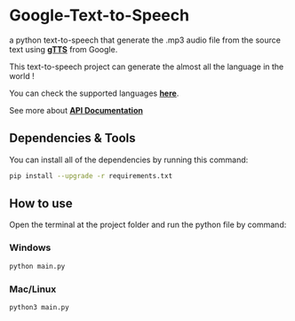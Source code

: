 # Google-Text-to-Speech

a python text-to-speech that generate the .mp3 audio file from the source text using **[gTTS](https://github.com/pndurette/gTTS)** from Google.

This text-to-speech project can generate the almost all the language in the world !

You can check the supported languages **[here](https://cloud.google.com/text-to-speech/docs/voices)**.

See more about **[API Documentation](https://cloud.google.com/text-to-speech/docs/apis)**

## Dependencies & Tools

You can install all of the dependencies by running this command:

```sh
pip install --upgrade -r requirements.txt
```

## How to use

Open the terminal at the project folder and run the python file by command:

### Windows

```bash
python main.py
```

### Mac/Linux

```bash
python3 main.py
```
